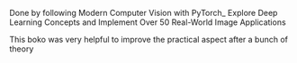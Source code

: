 Done by following Modern Computer Vision with PyTorch_ Explore Deep Learning Concepts and Implement Over 50 Real-World Image Applications

This boko was very helpful to improve the practical aspect after a bunch of theory

